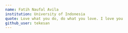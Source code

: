 ```yaml
---
name: Fatih Naufal Avila
institution: University of Indonesia
quote: Love what you do, do what you love. I love you
github_user: tekesan
---
```

